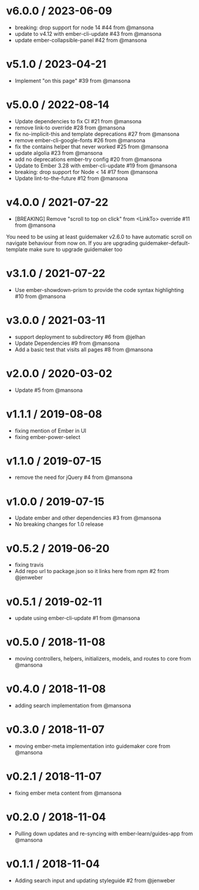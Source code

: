 v6.0.0 / 2023-06-09
==================

  * breaking: drop support for node 14 #44 from @mansona
  * update to v4.12 with ember-cli-update #43 from @mansona
  * update ember-collapsible-panel #42 from @mansona

v5.1.0 / 2023-04-21
==================

  * Implement "on this page" #39 from @mansona

v5.0.0 / 2022-08-14
==================

  * Update dependencies to fix CI #21 from @mansona
  * remove link-to override #28 from @mansona
  * fix no-implicit-this and template deprecations #27 from @mansona
  * remove ember-cli-google-fonts #26 from @mansona
  * fix the contains helper that never worked #25 from @mansona
  * update algolia #23 from @mansona
  * add no deprecations ember-try config #20 from @mansona
  * Update to Ember 3.28 with ember-cli-update  #19 from @mansona
  * breaking: drop support for Node &lt; 14 #17 from @mansona
  * Update lint-to-the-future #12 from @mansona

v4.0.0 / 2021-07-22
==================

  * [BREAKING] Remove "scroll to top on click" from &lt;LinkTo&gt; override #11 from @mansona

You need to be using at least guidemaker v2.6.0 to have automatic scroll on navigate behaviour from now on. If you are upgrading guidemaker-default-template make sure to upgrade guidemaker too

v3.1.0 / 2021-07-22
==================

  * Use ember-showdown-prism to provide the code syntax highlighting #10 from @mansona

v3.0.0 / 2021-03-11
==================

  * support deployment to subdirectory #6 from @jelhan
  * Update Dependencies #9 from @mansona
  * Add a basic test that visits all pages #8 from @mansona

v2.0.0 / 2020-03-02
==================

  * Update #5 from @mansona

v1.1.1 / 2019-08-08
==================

  * fixing mention of Ember in UI
  * fixing ember-power-select

v1.1.0 / 2019-07-15
==================

  * remove the need for jQuery #4 from @mansona

v1.0.0 / 2019-07-15
==================

  * Update ember and other dependencies #3 from @mansona
  * No breaking changes for 1.0 release

v0.5.2 / 2019-06-20
==================

  * fixing travis
  * Add repo url to package.json so it links here from npm #2 from @jenweber

v0.5.1 / 2019-02-11
==================

  * update using ember-cli-update #1 from @mansona

v0.5.0 / 2018-11-08
==================

  * moving controllers, helpers, initializers, models, and routes to core from @mansona

v0.4.0 / 2018-11-08
==================

  * adding search implementation from @mansona

v0.3.0 / 2018-11-07
==================

  * moving ember-meta implementation into guidemaker core from @mansona

v0.2.1 / 2018-11-07
==================

  * fixing ember meta content from @mansona

v0.2.0 / 2018-11-04
==================

  * Pulling down updates and re-syncing with ember-learn/guides-app from @mansona

v0.1.1 / 2018-11-04
==================

  * Adding search input and updating styleguide #2 from @jenweber
